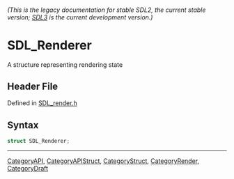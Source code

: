 ###### (This is the legacy documentation for stable SDL2, the current stable version; [SDL3](https://wiki.libsdl.org/SDL3/) is the current development version.)
# SDL_Renderer

A structure representing rendering state

## Header File

Defined in [SDL_render.h](https://github.com/libsdl-org/SDL/blob/SDL2/include/SDL_render.h)

## Syntax

```c
struct SDL_Renderer;
```

----
[CategoryAPI](CategoryAPI), [CategoryAPIStruct](CategoryAPIStruct), [CategoryStruct](CategoryStruct), [CategoryRender](CategoryRender), [CategoryDraft](CategoryDraft)


